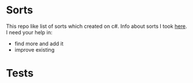 # Sorts
This repo like list of sorts which created on c#. Info about sorts I took [here](https://habr.com/ru/post/335920/). \
I need your help in:
- find more and add it
- improve existing 
# Tests


